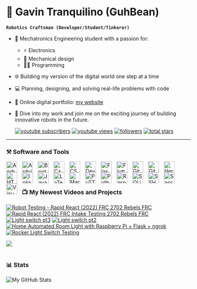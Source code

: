 # 🐼 Gavin Tranquilino (GuhBean)

**`Robotics Craftsman (Developer/Student/Tinkerer)`**

- 🤖 Mechatronics Engineering student with a passion for: 
    - ⚡ Electronics
    - 🦾 Mechanical design
    - 🧑‍💻 Programming
- 🌐 Building my version of the digital world one step at a time
- 💻 Planning, designing, and solving real-life problems with code
- 🔗 Online digital portfolio: [my website][website]
- 🙏 Dive into my work and join me on the exciting journey of building innovative robots in the future.

   <p align="left">
      <a href="https://www.youtube.com/channel/UCnBxk-HBG0jXScCYvieHLDA?sub_confirmation=1">
         <img alt="youtube subscribers" title="Subscribe to my YouTube channel" src="https://custom-icon-badges.demolab.com/youtube/channel/subscribers/UCnBxk-HBG0jXScCYvieHLDA?color=%23E05D44&label=SUBSCRIBE&logo=video&logoColor=white&style=for-the-badge&labelColor=CE4630"/></a> 
      <a href="https://www.youtube.com/@guhbean">
         <img alt="youtube views" title="YouTube views" src="https://custom-icon-badges.demolab.com/youtube/channel/views/UCnBxk-HBG0jXScCYvieHLDA?color=%23E1AD0E&logo=eye&logoColor=white&style=for-the-badge&labelColor=C79600"/></a> 
      <a href="https://github.com/GuhBean?tab=followers">
         <img alt="followers" title="Follow me on Github" src="https://custom-icon-badges.demolab.com/github/followers/GuhBean?color=236ad3&labelColor=1155ba&style=for-the-badge&logo=person-add&label=Follow&logoColor=white"/></a>
      <a href="https://github.com/GuhBean?tab=repositories&sort=stargazers">
         <img alt="total stars" title="Total stars on GitHub" src="https://custom-icon-badges.demolab.com/github/stars/GuhBean?color=55960c&style=for-the-badge&labelColor=488207&logo=star"/></a>
   </p>

---

### ⚒️ Software and Tools

<!-- Android -->
<img align="left" alt="Android" width="30px" style="padding-right:10px;" src="https://cdn.jsdelivr.net/gh/devicons/devicon/icons/android/android-plain.svg" />
<!-- Arduino -->
<img align="left" alt="Arduino" width="30px" style="padding-right:10px;" src="https://cdn.jsdelivr.net/gh/devicons/devicon/icons/arduino/arduino-plain.svg" />
<!-- Bootstrap -->
<img align="left" alt="Bootstrap" width="30px" style="padding-right:10px;" src="https://cdn.jsdelivr.net/gh/devicons/devicon/icons/bootstrap/bootstrap-plain.svg" />
<!-- C++ -->
<img align="left" alt="C++" width="30px" style="padding-right:10px;" src="https://cdn.jsdelivr.net/gh/devicons/devicon/icons/cplusplus/cplusplus-plain.svg" />
<!-- CSS3 -->
<img align="left" alt="CSS3" width="30px" style="padding-right:10px;" src="https://cdn.jsdelivr.net/gh/devicons/devicon/icons/css3/css3-plain.svg" />
<!-- Devicon -->
<img align="left" alt="Devicon" width="30px" style="padding-right:10px;" src="https://cdn.jsdelivr.net/gh/devicons/devicon/icons/devicon/devicon-plain.svg" />
<!-- Flask -->
<img align="left" alt="Flask" width="30px" style="padding-right:10px;" src="https://cdn.jsdelivr.net/gh/devicons/devicon/icons/flask/flask-original.svg" />
<!-- Flutter -->
<img align="left" alt="Flutter" width="30px" style="padding-right:10px;" src="https://cdn.jsdelivr.net/gh/devicons/devicon/icons/flutter/flutter-plain.svg" />
<!-- Fusion360 -->
<!-- <img align="left" alt="Fusion360" width="30px" style="padding-right:10px;" src="https://cdn.jsdelivr.net/gh/devicons/devicon/icons/python/fusioon-plain.svg" /> -->
<!-- Git -->
<img align="left" alt="Git" width="30px" style="padding-right:10px;" src="https://cdn.jsdelivr.net/gh/devicons/devicon/icons/git/git-plain.svg" />
<!-- GitHub -->
<img align="left" alt="GitHub" width="30px" style="padding-right:10px;" src="https://cdn.jsdelivr.net/gh/devicons/devicon/icons/github/github-original.svg" />
<!-- Heroku -->
<img align="left" alt="Heroku" width="30px" style="padding-right:10px;" src="https://cdn.jsdelivr.net/gh/devicons/devicon/icons/heroku/heroku-plain.svg" />
<!-- HTML5 -->
<img align="left" alt="HTML5" width="30px" style="padding-right:10px;" src="https://cdn.jsdelivr.net/gh/devicons/devicon/icons/html5/html5-plain.svg" />
<!-- Inkscape -->
<img align="left" alt="Inkscape" width="30px" style="padding-right:10px;" src="https://cdn.jsdelivr.net/gh/devicons/devicon/icons/inkscape/inkscape-original.svg" />
<!-- JavaScript -->
<img align="left" alt="JavaScript" width="30px" style="padding-right:10px;" src="https://cdn.jsdelivr.net/gh/devicons/devicon/icons/javascript/javascript-plain.svg" />
<!-- LaTeX -->
<img align="left" alt="LaTeX" width="30px" style="padding-right:10px;" src="https://cdn.jsdelivr.net/gh/devicons/devicon/icons/latex/latex-original.svg" />
<!-- Markdown -->
<img align="left" alt="Markdown" width="30px" style="padding-right:10px;" src="https://cdn.jsdelivr.net/gh/devicons/devicon/icons/markdown/markdown-original.svg" />
<!-- Paint.net -->
<!-- <img align="left" alt="Paint.net" width="30px" style="padding-right:10px;" src="https://cdn.jsdelivr.net/gh/devicons/devicon/icons/python/python-plain.svg" /> -->
<!-- PuTTY -->
<img align="left" alt="PuTTY" width="30px" style="padding-right:10px;" src="https://cdn.jsdelivr.net/gh/devicons/devicon/icons/putty/putty-original.svg" />
<!-- Python -->
<img align="left" alt="Python" width="30px" style="padding-right:10px;" src="https://cdn.jsdelivr.net/gh/devicons/devicon/icons/python/python-original.svg" />
<!-- Raspberry Pi -->
<img align="left" alt="Raspberry Pi" width="30px" style="padding-right:10px;" src="https://cdn.jsdelivr.net/gh/devicons/devicon/icons/raspberrypi/raspberrypi-original.svg" />
<!-- SQLite -->
<img align="left" alt="SQLite" width="30px" style="padding-right:10px;" src="https://cdn.jsdelivr.net/gh/devicons/devicon/icons/sqlite/sqlite-original.svg" />
<!-- SSH -->
<img align="left" alt="SSH" width="30px" style="padding-right:10px;" src="https://cdn.jsdelivr.net/gh/devicons/devicon/icons/ssh/ssh-original-wordmark.svg" />
<!-- Sass -->
<img align="left" alt="Sass" width="30px" style="padding-right:10px;" src="https://cdn.jsdelivr.net/gh/devicons/devicon/icons/sass/sass-original.svg" />
<!-- SolidWorks -->
<!-- <img align="left" alt="Python" width="30px" style="padding-right:10px;" src="https://cdn.jsdelivr.net/gh/devicons/devicon/icons/python/python-plain.svg" /> -->
<!-- Visual Studio Code -->
<img align="left" alt="Visual Studio Code" width="30px" style="padding-right:10px;" src="https://cdn.jsdelivr.net/gh/devicons/devicon/icons/vscode/vscode-original.svg" />
<!-- WinSCP -->
<!-- <img align="left" alt="Python" width="30px" style="padding-right:10px;" src="https://cdn.jsdelivr.net/gh/devicons/devicon/icons/python/python-plain.svg" /> -->

<br />

<br />

#

### 📺 My Newest Videos and Projects

<!-- BEGIN YOUTUBE-CARDS -->
[![Robot Testing - Rapid React (2022) FRC 2702 Rebels FRC](https://ytcards.demolab.com/?id=u9qG72-kYxQ&title=Robot+Testing+-+Rapid+React+%282022%29+FRC+2702+Rebels+FRC&lang=en&timestamp=1680653973&background_color=%230d1117&title_color=%23ffffff&stats_color=%23dedede&width=250&duration=19 "Robot Testing - Rapid React (2022) FRC 2702 Rebels FRC")](https://www.youtube.com/watch?v=u9qG72-kYxQ)
[![Rapid React (2022) FRC Intake Testing 2702 Rebels FRC](https://ytcards.demolab.com/?id=d_R-mZ6Phxw&title=Rapid+React+%282022%29+FRC+Intake+Testing+2702+Rebels+FRC&lang=en&timestamp=1680653696&background_color=%230d1117&title_color=%23ffffff&stats_color=%23dedede&width=250&duration=8 "Rapid React (2022) FRC Intake Testing 2702 Rebels FRC")](https://www.youtube.com/watch?v=d_R-mZ6Phxw)
[![Light switch pt3](https://ytcards.demolab.com/?id=yjMIiRrY0TE&title=Light+switch+pt3&lang=en&timestamp=1674800127&background_color=%230d1117&title_color=%23ffffff&stats_color=%23dedede&width=250&duration=22 "Light switch pt3")](https://www.youtube.com/watch?v=yjMIiRrY0TE)
[![Light switch pt2](https://ytcards.demolab.com/?id=bS2TKmz5eWY&title=Light+switch+pt2&lang=en&timestamp=1674800048&background_color=%230d1117&title_color=%23ffffff&stats_color=%23dedede&width=250&duration=16 "Light switch pt2")](https://www.youtube.com/watch?v=bS2TKmz5eWY)
[![Home Automated Room Light with Raspberry Pi + Flask + ngrok](https://ytcards.demolab.com/?id=zSlTrdzJzx0&title=Home+Automated+Room+Light+with+Raspberry+Pi+%2B+Flask+%2B+ngrok&lang=en&timestamp=1674797634&background_color=%230d1117&title_color=%23ffffff&stats_color=%23dedede&width=250&duration=15 "Home Automated Room Light with Raspberry Pi + Flask + ngrok")](https://www.youtube.com/watch?v=zSlTrdzJzx0)
[![Rocker Light Switch Testing](https://ytcards.demolab.com/?id=595ssVca1RQ&title=Rocker+Light+Switch+Testing&lang=en&timestamp=1674342582&background_color=%230d1117&title_color=%23ffffff&stats_color=%23dedede&width=250&duration=11 "Rocker Light Switch Testing")](https://www.youtube.com/watch?v=595ssVca1RQ)
<!-- END YOUTUBE-CARDS -->

[<img src="https://custom-icon-badges.demolab.com/badge/-Subscribe%20For%20More-red?style=for-the-badge&logo=video&logoColor=white"/>](https://www.youtube.com/channel/UCnBxk-HBG0jXScCYvieHLDA?sub_confirmation=1)

#

### 📊 Stats

![My GitHub Stats](https://github-readme-stats.vercel.app/api?username=GuhBean&show_icons=true&theme=graywhite)


[website]: https://guhbean.github.io